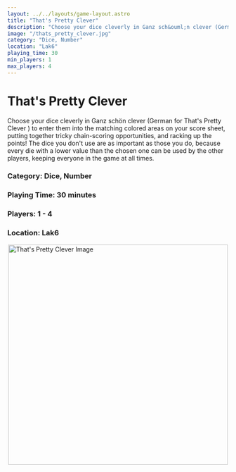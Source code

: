 ```yaml
---
layout: ../../layouts/game-layout.astro
title: "That's Pretty Clever"
description: "Choose your dice cleverly in Ganz sch&ouml;n clever (German for  That's Pretty Clever ) to enter them into the matching colored areas on your score sheet, putting together tricky chain-scoring opportunities, and racking up the points! The dice you don't use are as important as those you do, because every die with a lower value than the chosen one can be used by the other players, keeping everyone in the game at all times."
image: "/thats_pretty_clever.jpg"
category: "Dice, Number"
location: "Lak6"
playing_time: 30
min_players: 1
max_players: 4
---
```

# That's Pretty Clever

Choose your dice cleverly in Ganz sch&ouml;n clever (German for  That's Pretty Clever ) to enter them into the matching colored areas on your score sheet, putting together tricky chain-scoring opportunities, and racking up the points! The dice you don't use are as important as those you do, because every die with a lower value than the chosen one can be used by the other players, keeping everyone in the game at all times.  

### Category: Dice, Number

### Playing Time: 30 minutes

### Players: 1 - 4

### Location: Lak6

<img src="/thats_pretty_clever.jpg" alt="That's Pretty Clever Image" width="500" style="display: block; margin: 0 auto">

    